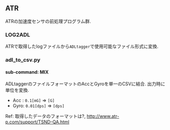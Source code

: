 ## ATR
ATRの加速度センサの前処理プログラム群.

### LOG2ADL
ATRで取得したlogファイルから`ADLtagger`で使用可能なファイル形式に変換.


### adl_to_csv.py

#### sub-command: MIX
ADLtaggerのファイルフォーマットのAccとGyroを単一のCSVに結合. 出力時に単位を変換.

+ Acc : `0.1[mG]` => `[G]`
+ Gyro: `0.01[dps]` => `[dps]`

Ref: 取得したデータのフォーマットは?,  http://www.atr-p.com/support/TSND-QA.html
